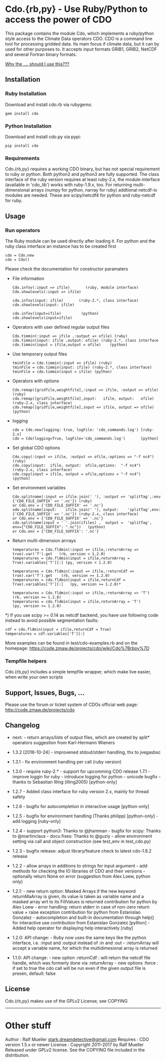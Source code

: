 # Cdo.{rb,py} - Use Ruby/Python to access the power of CDO

This package contains the module Cdo, which implements a ruby/python style
access to the Climate Data operators CDO. CDO is a command line tool for
processing gridded data. Its main focus if climate data, but it can by used
for other purposes to. It accepts input formats GRIB1, GRIB2, NetCDF and
several Fortran binary formats.

[Why the .... should I use this???](https://code.zmaw.de/projects/cdo/wiki/Cdo%7Brbpy%7D#Why-the-)

## Installation

### Ruby Installation

Download and install cdo.rb via rubygems:

    gem install cdo

### Python Installation

Download and install cdo.py via pypi:

    pip install cdo

### Requirements

Cdo.{rb,py} requires a working CDO binary, but has not special requirement to
ruby or python. Both python2 and python3 are fully supported. The class
interface of the ruby version requires at least ruby-2.x, the module interface
(available in 'cdo_lib') works with ruby-1.9.x, too. For returning
multi-dimensional arrays (numpy for python, narray for ruby) addtional
netcdf-io modules are needed. These are scipy/netcdf4 for python and
ruby-netcdf for ruby.

## Usage

### Run operators

The Ruby module can be used directly after loading it. For python and the ruby
class interface an instance has to be created first

    cdo = Cdo.new
    cdo = Cdo()

Please check the documentation for constructor paramaters

*   File information

        Cdo.infov(:input => ifile)       (ruby, module interface)
        Cdo.showlevels(:input => ifile)

        cdo.infov(input: ifile)       (ruby-2.*, class interface)
        cdo.showlevels(input: ifile)

        cdo.infov(input=ifile)         (python)
        cdo.showlevels(input=ifile)

*   Operators with user defined regular output files

        Cdo.timmin(:input => ifile ,:output => ofile) (ruby)
        cdo.timmin(input: ifile ,output: ofile) (ruby-2.*, class interface
        cdo.timmin(input = ifile,output = ofile)    (python)

*   Use temporary output files

        tminFile = Cdo.timmin(:input => ifile) (ruby)
        tminFile = cdo.timmin(input: ifile) (ruby-2.*, class interface)
        tminFile = cdo.timmin(input = ifile) (python)

*   Operators with options

        Cdo.remap([gridfile,weightfile],:input => ifile, :output => ofile) (ruby)
        cdo.remap([gridfile,weightfile],input:   ifile, output:   ofile) (ruby-2.x, class interface)
        cdo.remap([gridfile,weightfile],input => ifile, output => ofile) (python)

*   logging

        cdo = Cdo.new(logging: true, logFile: 'cdo_commands.log') [ruby-2.x]
        cdo = Cdo(logging=True, logFile='cdo_commands.log')       [python]

*   Set global CDO options

        Cdo.copy(:input => ifile, :output => ofile,:options => "-f nc4") (ruby)
        cdo.copy(input:  ifile, output:  ofile,options:  "-f nc4")     (ruby-2.x, class interface)
        cdo.copy(input = ifile, output = ofile,options = "-f nc4")     (python)

*   Set environment variables

        Cdo.splitname(:input => ifile.join(' '), :output => 'splitTag',:env {'CDO_FILE_SUFFIX' => '.nc'}) (ruby)
        or Cdo.env = {'CDO_FILE_SUFFIX' => '.nc'}
        xdo.splitname(input:    ifile.join(' '), output:    'splitTag',env: {'CDO_FILE_SUFFIX' => '.nc'}) (ruby-2.x, class interface)
        or Cdo.env = {'CDO_FILE_SUFFIX' => '.nc'}
        cdo.splitname(input = ' '.join(ifiles) ,  output =  'splitTag', env={"CDO_FILE_SUFFIX": ".nc"})   (python)
        or Cdo.env = {'CDO_FILE_SUFFIX': '.nc'}

*   Return multi-dimension arrrays

        temperatures = Cdo.fldmin(:input => ifile,:returnArray => true).var('T').get   (rb, version < 1.2.0)
        temperatures = cdo.fldmin(input = ifile,returnArray = True).variables['T'][:] (py, version < 1.2.0)

        temperatures = Cdo.fldmin(:input => ifile,:returnCdf => true).var('T').get    (rb, version >= 1.2.0)
        temperatures = cdo.fldmin(input = ifile,returnCdf = True).variables['T'][:]   (py, version >= 1.2.0)*

        temperatures = Cdo.fldmin(:input => ifile,:returnArray => 'T')                (rb, version >= 1.2.0)
        temperatures = cdo.fldmin(input = ifile,returnArray = 'T')                   (py, version >= 1.2.0)


*) If you use scipy >= 0.14 as netcdf backend, you have use following code
instead to avoid possible segmentation faults:

    cdf = cdo.fldmin(input = ifile,returnCdf = True)
    temperatures = cdf.variables['T'][:]

More examples can be found in test/cdo-examples.rb and on the homepage:
https://code.zmaw.de/projects/cdo/wiki/Cdo%7Brbpy%7D

### Tempfile helpers

Cdo.{rb,py} includes a simple tempfile wrapper, which make live easier, when
write your own scripts

## Support, Issues, Bugs, ...

Please use the forum or ticket system of CDOs official web page:
http://code.zmaw.de/projects/cdo

## Changelog
*   next:
        - return arrays/lists of output files, which are created by split* operators
          suggestion from Karl-Hermann Wieners

*   1.3.2 [2016-10-24]
        - improvened stdout/stderr handling, thx to jvegasbsc

*   1.3.1
        - fix environment handling per call (ruby version)

*   1.3.0
        - require ruby-2.*
        - support for upcomming CDO release 1.7.1
        - improve loggin for ruby
        - introduce logging for python
        - unicode bugfix - thanks to Sebastian Illing (illing2005) [python-only]

*   1.2.7
        - Added class interface for ruby version 2.x, mainly for thread safety

*   1.2.6
        - bugfix for autocompletion in interactive usage [python-only]

*   1.2.5
        - bugfix for environment handling (Thanks philipp) [python-only]
        - add logging [ruby-only]

*   1.2.4
        - support python3: Thanks to @jhamman
        - bugfix for scipy: Thanks to @martinclaus
        - docu fixes: Thanks to @guziy
        - allow environment setting via call and object construction (see test_env in test_cdo.py)

*   1.2.3
        - bugfix release: adjust library/feature check to latest cdo-1.6.2  release

*   1.2.2
        - allow arrays in additions to strings for input argument
        - add methods for checking the IO libraries of CDO and their versions
        - optionally return None on error (suggestion from Alex Loew, python only)

*   1.2.1:
        - new return option: Masked Arrays
          if the new keyword returnMaArray is given, its value is taken as variable
          name and a masked array wrt to its FillValues is returned
          contribution for python by Alex Loew
        - error handling: return stderr in case of non-zero return value + raise exception
          contribution for python from Estanislao Gonzalez
        - autocompletion and built-in documentation through help() for interactive use
          contribution from Estanislao Gonzalez [python]
        - Added help operator for displaying help interactively [ruby]

*   1.2.0: API change:
        - Ruby now uses the same keys like the python interface, i.e. :input and :output
          instead of :in and :out
        - :returnArray will accept a variable name, for which the multidimesional
          array is returned

*   1.1.0: API change:
        - new option :returnCdf : will return the netcdf file handle, which was formerly
          done via :returnArray
        - new options :force : if set to true the cdo call will be run even if the given
          output file is presen, default: false


## License

Cdo.{rb,py} makes use of the GPLv2 License, see COPYING

---

# Other stuff

Author
:   Ralf Mueller <stark.dreamdetective@gmail.com>
Requires
:   CDO version 1.5.x or newer
License
:   Copyright 2011-2017 by Ralf Mueller Released under GPLv2 license.  See the
    COPYING file included in the distribution.

